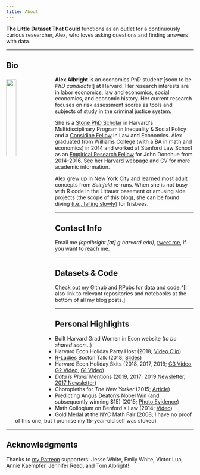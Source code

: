 ```yaml
---
title: About
---
```


**The Little Dataset That Could** functions as an outlet for a continuously curious researcher, Alex, who loves asking questions and finding answers with data.

---

## Bio

<img src="/./about_files/AlexAlbright.jpg" style="float: left; margin-right: 15px; margin-top: 8px" alt="" width="23%" height="23%" /> 

**Alex Albright** is an economics PhD student^[soon to be *PhD candidate*!] at Harvard. Her research interests are in labor economics, law and economics, social economics, and economic history. Her current research focuses on risk assessment scores as tools and subjects of study in the criminal justice system. 

She is a [Stone PhD Scholar](https://inequality.hks.harvard.edu/fellowship-awards) in Harvard's Multidisciplinary Program in Inequality & Social Policy and a [Considine Fellow](http://www.law.harvard.edu/programs/olin_center/fellowships.php) in Law and Economics. Alex graduated from Williams College (with a BA in math and economics) in 2014 and worked at Stanford Law School as an [Empirical Research Fellow](https://law.stanford.edu/empirical-research-fellowship/) for John Donohue from 2014-2016. See her [Harvard webpage](https://scholar.harvard.edu/apalbright) and [CV](https://scholar.harvard.edu/files/apalbright/files/alex-albright-cv.pdf) for more academic information.

Alex grew up in New York City and learned most adult concepts from *Seinfeld* re-runs. When she is not busy with R code in the Littauer basement or amusing side projects (the scope of this blog), she can be found diving [(i.e., falling slowly)](https://www.youtube.com/watch?v=XKgPbg8epUg&feature=youtu.be&t=13s) for frisbees.

---

## Contact Info

Email me *(apalbright [at] g.harvard.edu)*, [tweet me](https://twitter.com/AllbriteAllday), if you want to reach me. 

---

## Datasets & Code
 
Check out my [Github](https://github.com/apalbright) and [RPubs](http://rpubs.com/apalbright) for data and code.^[I also link to relevant repositories and notebooks at the bottom of all my blog posts.]

---

## Personal Highlights

- Built Harvard Grad Women in Econ website (*to be shared soon...*)
- Harvard Econ Holiday Party Host (2018; [Video Clip](https://twitter.com/AllbriteAllday/status/1071169713101778944))
- [R-Ladies](https://rladies.org/) Boston Talk (2018; [Slides](/about_files/Albright_rladies.pdf))
- Harvard Econ Holiday Skits (2018, 2017, 2016; [G3 Video](https://www.youtube.com/watch?v=5t-kS3l0Wlo), [G2 Video](https://www.youtube.com/watch?v=xU0NAKqRoY4&t=338s), [G1 Video](https://www.youtube.com/watch?v=SW0vVQQZ0TE))
- *Data is Plural* Mentions (2019, 2017; [2019 Newsletter](https://tinyletter.com/data-is-plural/letters/data-is-plural-2019-02-20-edition), [2017 Newsletter](https://tinyletter.com/data-is-plural/letters/data-is-plural-2017-11-08-edition))
- Choropleths for *The New Yorker* (2015; [Article](https://www.newyorker.com/culture/culture-desk/which-u-s-state-performs-best-in-the-new-yorker-caption-contest))
- Predicting Angus Deaton’s Nobel Win (and subsequently winning $15) (2015; [Photo Evidence](/about_files/venmogrant.png))
- Math Colloqium on Benford's Law (2014; [Video](https://www.youtube.com/watch?v=YIQOvAqFFLo)) 
- Gold Medal at the NYC Math Fair (2008; I have no proof of this one, but I promise my 15-year-old self was stoked) 

---

## Acknowledgments

Thanks to [my Patreon](https://www.patreon.com/allbriteallday) supporters: Jesse White, Emily White, Victor Luo, Annie Kaempfer, Jennifer Reed, and Tom Albright!
